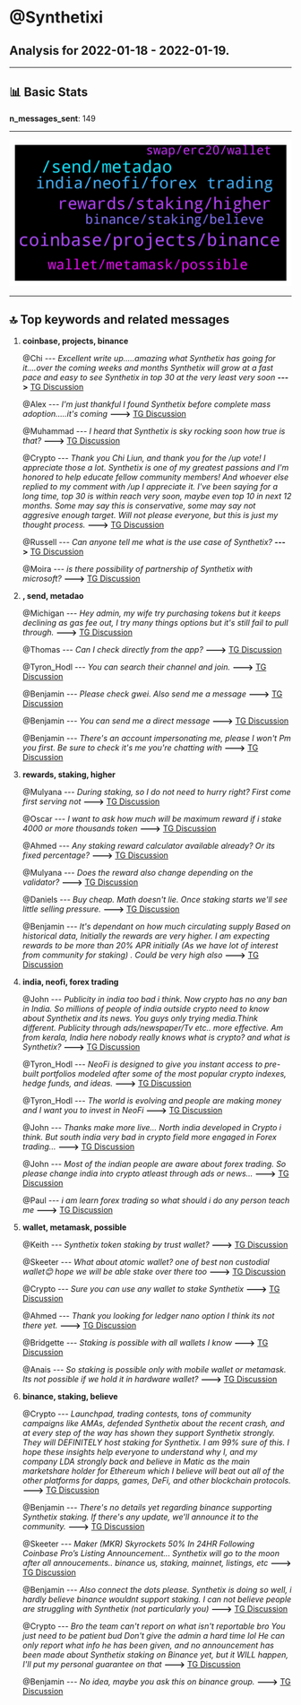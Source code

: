 # **@Synthetixi**
 ## Analysis for **2022-01-18** - **2022-01-19**.

---

## 📊 **Basic Stats**

**n_messages_sent**: 149

---
![wordcloud](Synthetixi_1Days_wordcloud.png)

---


## 🔝 **Top keywords and related messages**

1. **coinbase, projects, binance**

    @Chi --- *Excellent write up.....amazing what Synthetix has going for it....over the coming weeks and months Synthetix will grow at a fast pace and easy to see Synthetix in top 30 at the very least very soon* **--->** [TG Discussion](https://t.me/Synthetixi/18725)

    @Alex --- *I'm just thankful I found Synthetix before complete mass adoption.....it's coming* **--->** [TG Discussion](https://t.me/Synthetixi/18706)

    @Muhammad --- *I heard that Synthetix is sky rocking soon how true is that?* **--->** [TG Discussion](https://t.me/Synthetixi/18573)

    @Crypto --- *Thank you Chi Liun, and thank you for the /up vote! I appreciate those a lot. Synthetix is one of my greatest passions and I'm honored to help educate fellow community members!  And whoever else replied to my comment with /up I appreciate it.  I've been saying for a long time, top 30 is within reach very soon, maybe even top 10 in next 12 months.  Some may say this is conservative, some may say not aggresive enough target. Will not please everyone, but this is just my thought process.* **--->** [TG Discussion](https://t.me/Synthetixi/18726)

    @Russell --- *Can anyone tell me what is the use case of Synthetix?* **--->** [TG Discussion](https://t.me/Synthetixi/18747)

    @Moira --- *is there possibility of partnership of Synthetix with microsoft?* **--->** [TG Discussion](https://t.me/Synthetixi/18662)

2. **, send, metadao**

    @Michigan --- *Hey admin, my wife try purchasing tokens but it keeps declining as gas fee out, I try many things options but it's still fail to pull through.* **--->** [TG Discussion](https://t.me/Synthetixi/18795)

    @Thomas --- *Can I check directly from the app?* **--->** [TG Discussion](https://t.me/Synthetixi/18563)

    @Tyron_Hodl --- *You can search their channel and join.* **--->** [TG Discussion](https://t.me/Synthetixi/18823)

    @Benjamin --- *Please check gwei.  Also send me a message* **--->** [TG Discussion](https://t.me/Synthetixi/18796)

    @Benjamin --- *You can send me a direct message* **--->** [TG Discussion](https://t.me/Synthetixi/18755)

    @Benjamin --- *There's an account impersonating me, please I won't Pm you first. Be sure to check it's me you're chatting with* **--->** [TG Discussion](https://t.me/Synthetixi/18734)

3. **rewards, staking, higher**

    @Mulyana --- *During staking, so I do not need to hurry right? First come first serving not* **--->** [TG Discussion](https://t.me/Synthetixi/18791)

    @Oscar --- *I want to ask how much will be maximum reward if i stake 4000 or more thousands token* **--->** [TG Discussion](https://t.me/Synthetixi/18613)

    @Ahmed --- *Any staking reward calculator available already? Or its fixed percentage?* **--->** [TG Discussion](https://t.me/Synthetixi/18611)

    @Mulyana --- *Does the reward also change depending on the validator?* **--->** [TG Discussion](https://t.me/Synthetixi/18667)

    @Daniels --- *Buy cheap. Math doesn't lie. Once staking starts we'll see little selling pressure.* **--->** [TG Discussion](https://t.me/Synthetixi/18801)

    @Benjamin --- *It's dependant on how much circulating supply  Based on historical data, Initially the rewards are very higher. I am expecting rewards to be more than 20% APR initially (As we have lot of interest from community for staking) . Could be very high also* **--->** [TG Discussion](https://t.me/Synthetixi/18614)

4. **india, neofi, forex trading**

    @John --- *Publicity in india too bad i think. Now crypto has no any ban in India. So millions of people of india outside crypto need to know about Synthetix and its news. You guys only trying media.Think different. Publicity through ads/newspaper/Tv etc..  more effective. Am from kerala, India here nobody really knows what is crypto?  and what is Synthetix?* **--->** [TG Discussion](https://t.me/Synthetixi/18767)

    @Tyron_Hodl --- *NeoFi is designed to give you instant access to pre-built portfolios modeled after some of the most popular crypto indexes, hedge funds, and ideas.* **--->** [TG Discussion](https://t.me/Synthetixi/18815)

    @Tyron_Hodl --- *The world is evolving and people are making money and I want you to invest in NeoFi* **--->** [TG Discussion](https://t.me/Synthetixi/18810)

    @John --- *Thanks make more live...  North india developed in Crypto i think. But south india very bad in crypto field more engaged in Forex trading...* **--->** [TG Discussion](https://t.me/Synthetixi/18771)

    @John --- *Most of the indian people are aware about forex trading. So please change india into crypto atleast through ads or news...* **--->** [TG Discussion](https://t.me/Synthetixi/18768)

    @Paul --- *i am learn forex trading so what should i do any person teach me* **--->** [TG Discussion](https://t.me/Synthetixi/18621)

5. **wallet, metamask, possible**

    @Keith --- *Synthetix token staking by trust wallet?* **--->** [TG Discussion](https://t.me/Synthetixi/18686)

    @Skeeter --- *What about atomic wallet? one of best non custodial wallet😊 hope we will be able stake over there too* **--->** [TG Discussion](https://t.me/Synthetixi/18688)

    @Crypto --- *Sure you can use any wallet to stake Synthetix* **--->** [TG Discussion](https://t.me/Synthetixi/18687)

    @Ahmed --- *Thank you looking for ledger nano option I think its not there yet.* **--->** [TG Discussion](https://t.me/Synthetixi/18610)

    @Bridgette --- *Staking is possible with all wallets I know* **--->** [TG Discussion](https://t.me/Synthetixi/18608)

    @Anais --- *So staking is possible only with mobile wallet or metamask. Its not possible if we hold it in hardware wallet?* **--->** [TG Discussion](https://t.me/Synthetixi/18606)

6. **binance, staking, believe**

    @Crypto --- *Launchpad, trading contests, tons of community campaigns like AMAs, defended Synthetix about the recent crash, and at every step of the way has shown they support Synthetix strongly. They will DEFINITELY host staking for Synthetix. I am 99% sure of this.   I hope these insights help everyone to understand why I, and my company LDA strongly back and believe in Matic as the main marketshare holder for Ethereum which I believe will beat out all of the other platforms for dapps, games, DeFi, and other blockchain protocols.* **--->** [TG Discussion](https://t.me/Synthetixi/18724)

    @Benjamin --- *There's no details yet regarding binance supporting Synthetix staking. If there's any update, we'll announce it to the community.* **--->** [TG Discussion](https://t.me/Synthetixi/18718)

    @Skeeter --- *Maker (MKR) Skyrockets 50% In 24HR Following Coinbase Pro’s Listing Announcement... Synthetix will go to the moon after all annoucements.. binance us, staking, mainnet, listings, etc* **--->** [TG Discussion](https://t.me/Synthetixi/18721)

    @Benjamin --- *Also connect the dots please. Synthetix is doing so well, i hardly believe binance wouldnt support staking.  I can not believe people are struggling with Synthetix (not particularly you)* **--->** [TG Discussion](https://t.me/Synthetixi/18649)

    @Crypto --- *Bro the team can't report on what isn't reportable bro  You just need to be patient bud  Don't give the admin a hard time lol  He can only report what info he has been given, and no announcement has been made about Synthetix staking on Binance yet, but it WILL happen, I'll put my personal guarantee on that* **--->** [TG Discussion](https://t.me/Synthetixi/18720)

    @Benjamin --- *No idea, maybe you ask this on binance group.* **--->** [TG Discussion](https://t.me/Synthetixi/18564)

